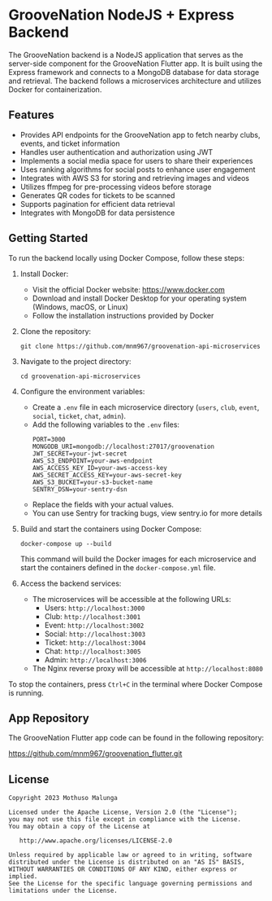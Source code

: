 # GrooveNation NodeJS + Express Backend

The GrooveNation backend is a NodeJS application that serves as the server-side component for the GrooveNation Flutter app. It is built using the Express framework and connects to a MongoDB database for data storage and retrieval. The backend follows a microservices architecture and utilizes Docker for containerization.

## Features

- Provides API endpoints for the GrooveNation app to fetch nearby clubs, events, and ticket information
- Handles user authentication and authorization using JWT
- Implements a social media space for users to share their experiences
- Uses ranking algorithms for social posts to enhance user engagement
- Integrates with AWS S3 for storing and retrieving images and videos
- Utilizes ffmpeg for pre-processing videos before storage
- Generates QR codes for tickets to be scanned
- Supports pagination for efficient data retrieval
- Integrates with MongoDB for data persistence

## Getting Started

To run the backend locally using Docker Compose, follow these steps:

1. Install Docker:
   - Visit the official Docker website: https://www.docker.com
   - Download and install Docker Desktop for your operating system (Windows, macOS, or Linux)
   - Follow the installation instructions provided by Docker

2. Clone the repository:
   ```
   git clone https://github.com/mnm967/groovenation-api-microservices
   ```

3. Navigate to the project directory:
   ```
   cd groovenation-api-microservices
   ```

4. Configure the environment variables:
   - Create a `.env` file in each microservice directory (`users`, `club`, `event`, `social`, `ticket`, `chat`, `admin`).
   - Add the following variables to the `.env` files:
     ```
     PORT=3000
     MONGODB_URI=mongodb://localhost:27017/groovenation
     JWT_SECRET=your-jwt-secret
     AWS_S3_ENDPOINT=your-aws-endpoint
     AWS_ACCESS_KEY_ID=your-aws-access-key
     AWS_SECRET_ACCESS_KEY=your-aws-secret-key
     AWS_S3_BUCKET=your-s3-bucket-name
     SENTRY_DSN=your-sentry-dsn
     ```
   - Replace the fields with your actual values.
   - You can use Sentry for tracking bugs, view sentry.io for more details

5. Build and start the containers using Docker Compose:
   ```
   docker-compose up --build
   ```

   This command will build the Docker images for each microservice and start the containers defined in the `docker-compose.yml` file.

6. Access the backend services:
   - The microservices will be accessible at the following URLs:
     - Users: `http://localhost:3000`
     - Club: `http://localhost:3001`
     - Event: `http://localhost:3002`
     - Social: `http://localhost:3003`
     - Ticket: `http://localhost:3004`
     - Chat: `http://localhost:3005`
     - Admin: `http://localhost:3006`
   - The Nginx reverse proxy will be accessible at `http://localhost:8080`

To stop the containers, press `Ctrl+C` in the terminal where Docker Compose is running.

## App Repository

The GrooveNation Flutter app code can be found in the following repository:

https://github.com/mnm967/groovenation_flutter.git

## License

```
Copyright 2023 Mothuso Malunga

Licensed under the Apache License, Version 2.0 (the "License");
you may not use this file except in compliance with the License.
You may obtain a copy of the License at

   http://www.apache.org/licenses/LICENSE-2.0

Unless required by applicable law or agreed to in writing, software
distributed under the License is distributed on an "AS IS" BASIS,
WITHOUT WARRANTIES OR CONDITIONS OF ANY KIND, either express or implied.
See the License for the specific language governing permissions and
limitations under the License.
```
